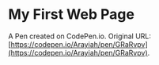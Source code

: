 # My First Web Page

A Pen created on CodePen.io. Original URL: [https://codepen.io/Arayiah/pen/GRaRvpv](https://codepen.io/Arayiah/pen/GRaRvpv).

